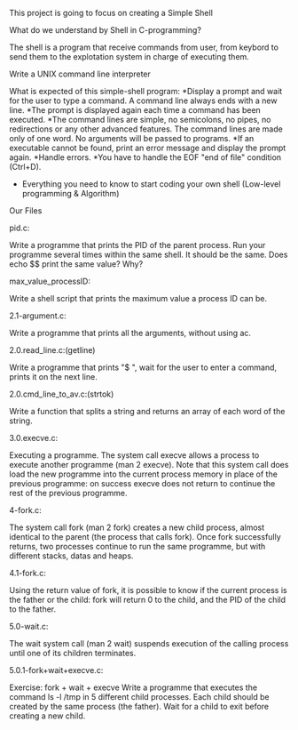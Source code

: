 This project is going to focus on creating a Simple Shell

What do we understand by Shell in C-programming?

The shell is a program that receive commands from user, from keybord to send them to the explotation system in charge of executing them.

Write a UNIX command line interpreter

What is expected of this simple-shell program: *Display a prompt and wait for the user to type a command. A command line always ends with a new line. *The prompt is displayed again each time a command has been executed. *The command lines are simple, no semicolons, no pipes, no redirections or any other advanced features. The command lines are made only of one word. No arguments will be passed to programs. *If an executable cannot be found, print an error message and display the prompt again. *Handle errors. *You have to handle the EOF "end of file" condition (Ctrl+D).

- Everything you need to know to start coding your own shell (Low-level programming & Algorithm)



Our Files

pid.c:

Write a programme that prints the PID of the parent process. Run your programme several times within the same shell. It should be the same. Does echo $$ print the same value? Why?



max_value_processID: 

Write a shell script that prints the maximum value a process ID can be.



2.1-argument.c:

Write a programme that prints all the arguments, without using ac.



2.0.read_line.c:(getline)

Write a programme that prints "$ ", wait for the user to enter a command, prints it on the next line.



2.0.cmd_line_to_av.c:(strtok) 

Write a function that splits a string and returns an array of each word of the string.



3.0.execve.c:

Executing a programme. The system call execve allows a process to execute another programme (man 2 execve). Note that this system call does load the new programme into the current process memory in place of the previous programme: on success execve does not return to continue the rest of the previous programme.



4-fork.c:

The system call fork (man 2 fork) creates a new child process, almost identical to the parent (the process that calls fork). Once fork successfully returns, two processes continue to run the same programme, but with different stacks, datas and heaps.



4.1-fork.c:

Using the return value of fork, it is possible to know if the current process is the father or the child: fork will return 0 to the child, and the PID of the child to the father.



5.0-wait.c:

The wait system call (man 2 wait) suspends execution of the calling process until one of its children terminates.



5.0.1-fork+wait+execve.c:

Exercise: fork + wait + execve Write a programme that executes the command ls -l /tmp in 5 different child processes. Each child should be created by the same process (the father). Wait for a child to exit before creating a new child.

